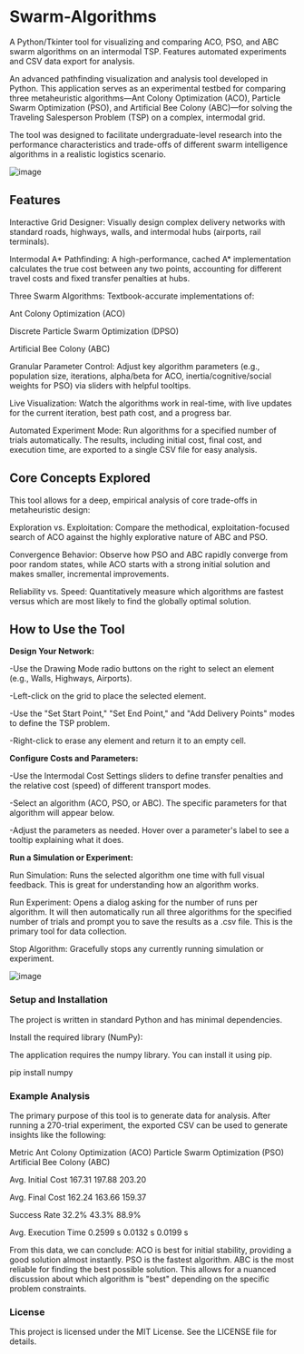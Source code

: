 # Swarm-Algorithms
A Python/Tkinter tool for visualizing and comparing ACO, PSO, and ABC swarm algorithms on an intermodal TSP. Features automated experiments and CSV data export for analysis.

An advanced pathfinding visualization and analysis tool developed in Python. This application serves as an experimental testbed for comparing three metaheuristic algorithms—Ant Colony Optimization (ACO), Particle Swarm Optimization (PSO), and Artificial Bee Colony (ABC)—for solving the Traveling Salesperson Problem (TSP) on a complex, intermodal grid.

The tool was designed to facilitate undergraduate-level research into the performance characteristics and trade-offs of different swarm intelligence algorithms in a realistic logistics scenario.

![image](https://github.com/user-attachments/assets/a7d7e621-5673-41ea-a84b-9b72b3b4c487)

##  **Features**
Interactive Grid Designer: Visually design complex delivery networks with standard roads, highways, walls, and intermodal hubs (airports, rail terminals).

Intermodal A* Pathfinding: A high-performance, cached A* implementation calculates the true cost between any two points, accounting for different travel costs and fixed transfer penalties at hubs.

Three Swarm Algorithms: Textbook-accurate implementations of:

Ant Colony Optimization (ACO)

Discrete Particle Swarm Optimization (DPSO)

Artificial Bee Colony (ABC)

Granular Parameter Control: Adjust key algorithm parameters (e.g., population size, iterations, alpha/beta for ACO, inertia/cognitive/social weights for PSO) via sliders with helpful tooltips.

Live Visualization: Watch the algorithms work in real-time, with live updates for the current iteration, best path cost, and a progress bar.

Automated Experiment Mode: Run algorithms for a specified number of trials automatically. The results, including initial cost, final cost, and execution time, are exported to a single CSV file for easy analysis.

## **Core Concepts Explored**
This tool allows for a deep, empirical analysis of core trade-offs in metaheuristic design:

Exploration vs. Exploitation: Compare the methodical, exploitation-focused search of ACO against the highly explorative nature of ABC and PSO.

Convergence Behavior: Observe how PSO and ABC rapidly converge from poor random states, while ACO starts with a strong initial solution and makes smaller, incremental improvements.

Reliability vs. Speed: Quantitatively measure which algorithms are fastest versus which are most likely to find the globally optimal solution.

## **How to Use the Tool**
**Design Your Network:**

-Use the Drawing Mode radio buttons on the right to select an element (e.g., Walls, Highways, Airports).

-Left-click on the grid to place the selected element.

-Use the "Set Start Point," "Set End Point," and "Add Delivery Points" modes to define the TSP problem.

-Right-click to erase any element and return it to an empty cell.

**Configure Costs and Parameters:**

-Use the Intermodal Cost Settings sliders to define transfer penalties and the relative cost (speed) of different transport modes.

-Select an algorithm (ACO, PSO, or ABC). The specific parameters for that algorithm will appear below.

-Adjust the parameters as needed. Hover over a parameter's label to see a tooltip explaining what it does.

**Run a Simulation or Experiment:**

Run Simulation: Runs the selected algorithm one time with full visual feedback. This is great for understanding how an algorithm works.

Run Experiment: Opens a dialog asking for the number of runs per algorithm. It will then automatically run all three algorithms for the specified number of trials and prompt you to save the results as a .csv file. This is the primary tool for data collection.

Stop Algorithm: Gracefully stops any currently running simulation or experiment.

![image](https://github.com/user-attachments/assets/22e162cf-dee5-461e-885f-492538a36876)

### **Setup and Installation**
The project is written in standard Python and has minimal dependencies.

Install the required library (NumPy):

The application requires the numpy library. You can install it using pip.

pip install numpy


### **Example Analysis**
The primary purpose of this tool is to generate data for analysis. After running a 270-trial experiment, the exported CSV can be used to generate insights like the following:

Metric	Ant Colony Optimization (ACO)	Particle Swarm Optimization (PSO)	Artificial Bee Colony (ABC)

Avg. Initial Cost	167.31	197.88	203.20

Avg. Final Cost	162.24	163.66	159.37

Success Rate	32.2%	43.3%	88.9%

Avg. Execution Time	0.2599 s	0.0132 s	0.0199 s

From this data, we can conclude:
ACO is best for initial stability, providing a good solution almost instantly.
PSO is the fastest algorithm.
ABC is the most reliable for finding the best possible solution.
This allows for a nuanced discussion about which algorithm is "best" depending on the specific problem constraints.

### **License**
This project is licensed under the MIT License. See the LICENSE file for details.
